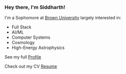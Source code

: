 ### Hey there, I'm Siddharth!

I'm a Sophomore at [Brown University](https://www.brown.edu/) largely interested in:

- Full Stack
- AI/ML
- Computer Systems
- Cosmology
- High-Energy Astrophysics

See my full [Profile](https://www.linkedin.com/in/siddharth-diwan/)

Check out my CV [Resume](https://github.com/sidwan02/sidwan02/blob/main/Siddharth-Diwan-CV-Final-11-Jan-22.pdf)

<!--
**sidwan02/sidwan02** is a ✨ _special_ ✨ repository because its `README.md` (this file) appears on your GitHub profile.

Here are some ideas to get you started:

- 🔭 I’m currently working on ...
- 🌱 I’m currently learning ...
- 👯 I’m looking to collaborate on ...
- 🤔 I’m looking for help with ...
- 💬 Ask me about ...
- 📫 How to reach me: ...
- 😄 Pronouns: ...
- ⚡ Fun fact: ...
-->
